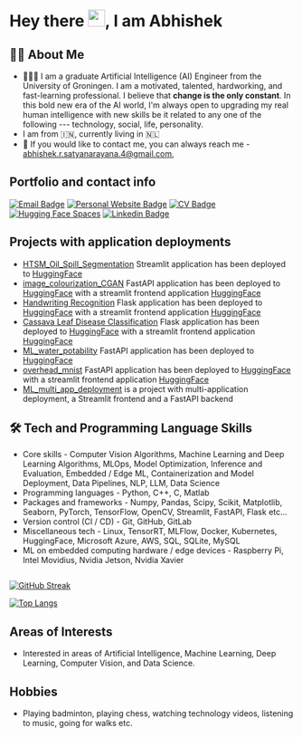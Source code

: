 <h1>
  Hey there
  <img src="https://media.giphy.com/media/hvRJCLFzcasrR4ia7z/giphy.gif" width="30px"/>,
  I am Abhishek
</h1>


## :man_technologist: About Me
* 👨🏽‍🎓 I am a graduate Artificial Intelligence (AI) Engineer from the University of Groningen. I am a
motivated, talented, hardworking, and fast-learning professional. I believe that **change is the only constant**. 
In this bold new era of the AI world, I'm always open to upgrading my real human intelligence with new skills be it related
to any one of the following --- technology, social, life, personality.
* I am from 🇮🇳, currently living in 🇳🇱
* 📧 If you would like to contact me, you can always reach me - [abhishek.r.satyanarayana.4@gmail.com](mailto:abhishek.r.satyanarayana.4@gmail.com),


## Portfolio and contact info

[![Email Badge](https://img.shields.io/badge/-Gmail-D14836?style=flat&logo=gmail&logoColor=white)](mailto:abhishek.r.satyanarayana.4@gmail.com)
[![Personal Website Badge](https://img.shields.io/badge/abhishekrs4.github.io-019FD9?style=flat&logo=web&logoColor=white)](https://abhishekrs4.github.io/)
[![CV Badge](https://img.shields.io/badge/Resume-CV-critical)](https://abhishekrs4.github.io/docs/cv_abhishek_r_s.pdf)
[![Hugging Face Spaces](https://img.shields.io/badge/%F0%9F%A4%97%20Hugging%20Face-Spaces-blue)](https://huggingface.co/abhishekrs4)
[![Linkedin Badge](https://img.shields.io/badge/-Abhishek-blue?style=flat&logo=Linkedin&logoColor=white)](https://www.linkedin.com/in/abhishek-ramanathapura-satyanarayana-862608a0/)


## Projects with application deployments
* [HTSM_Oil_Spill_Segmentation](https://github.com/AbhishekRS4/HTSM_Oil_Spill_Segmentation) Streamlit application has been deployed to [HuggingFace](https://huggingface.co/spaces/abhishekrs4/Oil_Spill_Segmentation)
* [image_colourization_CGAN](https://github.com/AbhishekRS4/image_colourization_CGAN) FastAPI application has been deployed to [HuggingFace](https://huggingface.co/spaces/abhishekrs4/Image_Colourization_CGAN) with a streamlit frontend application [HuggingFace](https://huggingface.co/spaces/abhishekrs4/Image_Colourization_CGAN_Frontend)
* [Handwriting Recognition](https://github.com/AbhishekRS4/Handwriting_Recognition) Flask application has been deployed to [HuggingFace](https://huggingface.co/spaces/abhishekrs4/Handwriting_Recognition) with a streamlit frontend application [HuggingFace](https://huggingface.co/spaces/abhishekrs4/Handwriting_Recognition_Frontend)
* [Cassava Leaf Disease Classification](https://github.com/AbhishekRS4/Deep_Learning/tree/main/src/cv_task) Flask application has been deployed to [HuggingFace](https://huggingface.co/spaces/abhishekrs4/Cassava_Leaf_Disease_Classification) with a streamlit frontend application [HuggingFace](https://huggingface.co/spaces/abhishekrs4/Cassava_Leaf_Disease_Frontend)
* [ML_water_potability](https://github.com/AbhishekRS4/ML_water_potability_fastapi_deployment) FastAPI application has been deployed to [HuggingFace](https://huggingface.co/spaces/abhishekrs4/ML_water_potability)
* [overhead_mnist](https://github.com/AbhishekRS4/overhead_mnist) FastAPI application has been deployed to [HuggingFace](https://huggingface.co/spaces/abhishekrs4/Overhead_MNIST) with a streamlit frontend application [HuggingFace](https://huggingface.co/spaces/abhishekrs4/Overhead_MNIST_frontend)
* [ML_multi_app_deployment](https://github.com/AbhishekRS4/ML_multi_app_deployment) is a project with multi-application deployment, a Streamlit frontend and a FastAPI backend


## :hammer_and_wrench: Tech and Programming Language Skills
* Core skills - Computer Vision Algorithms, Machine Learning and Deep Learning Algorithms, MLOps, Model Optimization, Inference and Evaluation, Embedded / Edge ML, Containerization and Model Deployment, Data Pipelines, NLP, LLM, Data Science
* Programming languages - Python, C++, C, Matlab
* Packages and frameworks - Numpy, Pandas, Scipy, Scikit, Matplotlib, Seaborn, PyTorch, TensorFlow, OpenCV, Streamlit, FastAPI, Flask etc...
* Version control (CI / CD) - Git, GitHub, GitLab
* Miscellaneous tech - Linux, TensorRT, MLFlow, Docker, Kubernetes, HuggingFace, Microsoft Azure, AWS, SQL, SQLite, MySQL
* ML on embedded computing hardware / edge devices - Raspberry Pi, Intel Movidius, Nvidia Jetson, Nvidia Xavier


<img src="https://komarev.com/ghpvc/?username=AbhishekRS4&style=flat-square&color=blue" alt=""/>


[![GitHub Streak](http://github-readme-streak-stats.herokuapp.com?user=AbhishekRS4&theme=dark&background=000000)](https://git.io/streak-stats)


[![Top Langs](https://github-readme-stats.vercel.app/api/top-langs/?username=AbhishekRS4&layout=compact&theme=vision-friendly-dark)](https://github.com/anuraghazra/github-readme-stats)


## Areas of Interests
* Interested in areas of Artificial Intelligence, Machine Learning, Deep Learning, Computer Vision, and Data Science.


## Hobbies
* Playing badminton, playing chess, watching technology videos, listening to music, going for walks etc.
